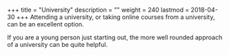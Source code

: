 +++
title = "University"
description = ""
weight = 240
lastmod = 2018-04-30
+++
Attending a university, or taking online courses from a university, can be an excellent option.

If you are a young person just starting out, the more well rounded approach of a university can be quite helpful.